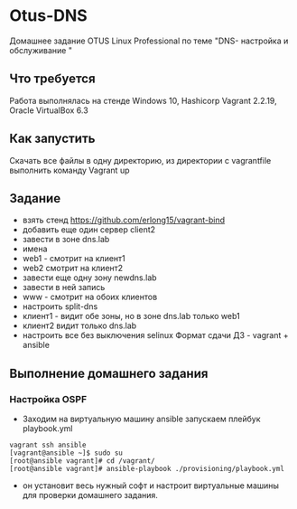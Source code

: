 # Otus-DNS
Домашнее задание OTUS Linux Professional по теме "DNS- настройка и обслуживание "

## Что требуется
Работа выполнялась на стенде Windows 10, Hashicorp Vagrant 2.2.19, Oracle VirtualBox 6.3

## Как запустить
Скачать все файлы в одну директорию, из директории с vagrantfile выполнить команду Vagrant up

## Задание
* взять стенд https://github.com/erlong15/vagrant-bind
* добавить еще один сервер client2
* завести в зоне dns.lab
* имена
* web1 - смотрит на клиент1
* web2 смотрит на клиент2
* завести еще одну зону newdns.lab
* завести в ней запись
* www - смотрит на обоих клиентов
* настроить split-dns
* клиент1 - видит обе зоны, но в зоне dns.lab только web1
* клиент2 видит только dns.lab
* настроить все без выключения selinux Формат сдачи ДЗ - vagrant + ansible

## Выполнение домашнего задания




### Настройка OSPF
* Заходим на виртуальную машину ansible запускаем плейбук playbook.yml
```
vagrant ssh ansible
[vagrant@ansible ~]$ sudo su
[root@ansible vagrant]# cd /vagrant/
[root@ansible vagrant]# ansible-playbook ./provisioning/playbook.yml
```
* он установит весь нужный софт и настроит виртуальные машины для проверки домашнего задания. 
